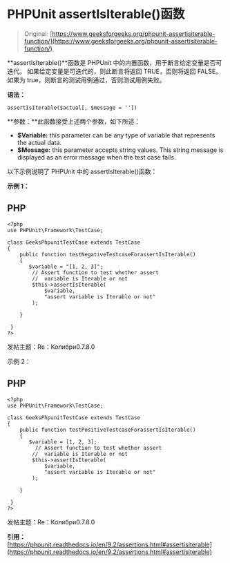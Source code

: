 # PHPUnit assertIsIterable()函数

> Original: [https://www.geeksforgeeks.org/phpunit-assertisiterable-function/](https://www.geeksforgeeks.org/phpunit-assertisiterable-function/)

**assertIsIterable()**函数是 PHPUnit 中的内置函数，用于断言给定变量是否可迭代。 如果给定变量是可迭代的，则此断言将返回 TRUE，否则将返回 FALSE。 如果为 true，则断言的测试用例通过，否则测试用例失败。

**语法：**

```
assertIsIterable($actual[, $message = ''])

```

**参数：**此函数接受上述两个参数，如下所述：

*   **$Variable:** this parameter can be any type of variable that represents the actual data.
*   **$Message:** this parameter accepts string values. This string message is displayed as an error message when the test case fails.

以下示例说明了 PHPUnit 中的 assertIsIterable()函数：

**示例 1：**

## PHP

```
<?php 
use PHPUnit\Framework\TestCase; 

class GeeksPhpunitTestCase extends TestCase 
{ 
    public function testNegativeTestcaseForassertIsIterable()
    { 
       $variable = "[1, 2, 3]";
        // Assert function to test whether assert
        //  variable is Iterable or not
        $this->assertIsIterable(
            $variable,
            "assert variable is Iterable or not"
        );

    }

 } 
?> 
```

发帖主题：Re：Колибри0.7.8.0

示例 2：

## PHP

```
<?php 
use PHPUnit\Framework\TestCase; 

class GeeksPhpunitTestCase extends TestCase 
{ 
    public function testPositiveTestcaseForassertIsIterable()
    { 
       $variable = [1, 2, 3];
         // Assert function to test whether assert
        //  variable is Iterable or not
        $this->assertIsIterable(
            $variable,
            "assert variable is Iterable or not"
        );

    }

 } 
?> 
```

发帖主题：Re：Колибри0.7.8.0

**引用：**[https://phpunit.readthedocs.io/en/9.2/assertions.html#assertisiterable](https://phpunit.readthedocs.io/en/9.2/assertions.html#assertisiterable)